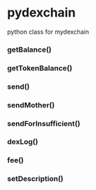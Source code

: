 # pydexchain
python class for mydexchain

### getBalance()

### getTokenBalance()

### send()

### sendMother()

### sendForInsufficient()

### dexLog()

### fee()

### setDescription()